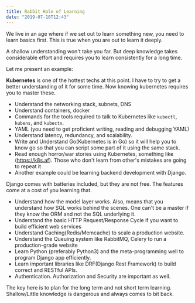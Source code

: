 ```yaml
---
title: Rabbit Hole of Learning
date: "2019-07-18T12:43"
---
```


We live in an age where if we set out to learn something new, you need to learn basics first. This is true when you are out to learn it deeply.

A shallow understanding won't take you far. But deep knowledge takes considerable effort and requires you to learn consistently for a long time.

Let me present an example:

__Kubernetes__ is one of the hottest techs at this point. I have to try to get a better understanding of it for some time. Now knowing kubernetes requires you to master these.

- Understand the networking stack, subnets, DNS
- Understand containers, docker
- Commands for the tools required to talk to Kubernetes like `kubectl`, `kubens`, and `kubectx`.
- YAML (you need to get proficient writing, reading and debugging YAML)
- Understand latency, redundancy, and scalability.
- Write and Understand Go(Kubernetes is in Go) so it will help you to know go so that you can script some part of it using the same stack.
- Read enough horror/war stories using Kubernetes, something like (https://k8s.af). Those who don't learn from other's mistakes are going to repeat it
- Another example could be learning backend development with Django.

Django comes with batteries included, but they are not free. The features come at a cost of you learning that.

- Understand how the model layer works. Also, means that you understand how SQL works behind the scenes. One can't be a master if they know the ORM and not the SQL underlying it.
- Understand the basic HTTP Request/Response Cycle if you want to build efficient web services
- Understand Caching(Redis/Memcache) to scale a production website.
- Understand the Queuing system like RabbitMQ, Celery to run a production-grade website
- Learn Python (preferably Python3) and the meta-programming well to program Django app efficiently.
- Learn important libraries like DRF(Django Rest Framework) to build correct and RESTful APIs.
- Authentication. Authorization and Security are important as well.

The key here is to plan for the long term and not short term learning. Shallow/Little knowledge is dangerous and always comes to bit back.

